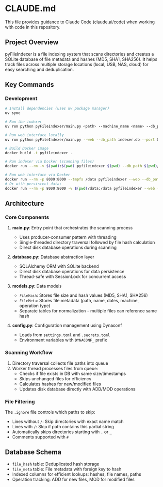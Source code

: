 # CLAUDE.md

This file provides guidance to Claude Code (claude.ai/code) when working with code in this repository.

## Project Overview

pyFileIndexer is a file indexing system that scans directories and creates a SQLite database of file metadata and hashes (MD5, SHA1, SHA256). It helps track files across multiple storage locations (local, USB, NAS, cloud) for easy searching and deduplication.

## Key Commands

### Development
```bash
# Install dependencies (uses uv package manager)
uv sync

# Run the indexer
uv run python pyFileIndexer/main.py <path> --machine_name <name> --db_path <db_file> --log_path <log_file>

# Run web interface locally
uv run python pyFileIndexer/main.py --web --db_path indexer.db --port 8000

# Build Docker image
docker build -t pyfileindexer .

# Run indexer via Docker (scanning files)
docker run --rm -v $(pwd):$(pwd) pyfileindexer $(pwd) --db_path $(pwd)/indexer.db --log_path $(pwd)/indexer.log

# Run web interface via Docker
docker run --rm -p 8000:8000 --tmpfs /data pyfileindexer --web --db_path /data/indexer.db --port 8000
# Or with persistent data:
docker run --rm -p 8000:8000 -v $(pwd)/data:/data pyfileindexer --web --db_path /data/indexer.db --port 8000
```

## Architecture

### Core Components

1. **main.py**: Entry point that orchestrates the scanning process
   - Uses producer-consumer pattern with threading
   - Single-threaded directory traversal followed by file hash calculation
   - Direct disk database operations during scanning

2. **database.py**: Database abstraction layer
   - SQLAlchemy ORM with SQLite backend
   - Direct disk database operations for data persistence
   - Thread-safe with SessionLock for concurrent access

3. **models.py**: Data models
   - `FileHash`: Stores file size and hash values (MD5, SHA1, SHA256)
   - `FileMeta`: Stores file metadata (path, name, dates, machine, operation type)
   - Separate tables for normalization - multiple files can reference same hash

4. **config.py**: Configuration management using Dynaconf
   - Loads from `settings.toml` and `.secrets.toml`
   - Environment variables with `DYNACONF_` prefix

### Scanning Workflow

1. Directory traversal collects file paths into queue
2. Worker thread processes files from queue:
   - Checks if file exists in DB with same size/timestamps
   - Skips unchanged files for efficiency
   - Calculates hashes for new/modified files
   - Updates disk database directly with ADD/MOD operations

### File Filtering

The `.ignore` file controls which paths to skip:
- Lines without `/`: Skip directories with exact name match
- Lines with `/`: Skip if path contains this partial string
- Automatically skips directories starting with `.` or `_`
- Comments supported with `#`

## Database Schema

- `file_hash` table: Deduplicated hash storage
- `file_meta` table: File metadata with foreign key to hash
- Indexed columns for efficient lookups: hashes, file names, paths
- Operation tracking: ADD for new files, MOD for modified files